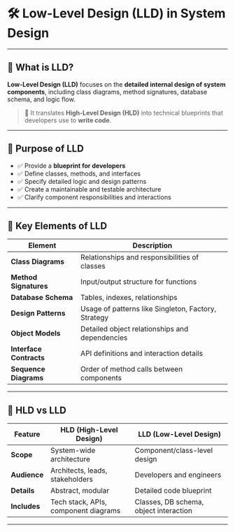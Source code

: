 
# 🛠️ Low-Level Design (LLD) in System Design

---

## 🔹 What is LLD?

**Low-Level Design (LLD)** focuses on the **detailed internal design of system components**, including class diagrams, method signatures, database schema, and logic flow.

> 📌 It translates **High-Level Design (HLD)** into technical blueprints that developers use to **write code**.

---

## 🔹 Purpose of LLD

- ✅ Provide a **blueprint for developers**
- ✅ Define classes, methods, and interfaces
- ✅ Specify detailed logic and design patterns
- ✅ Create a maintainable and testable architecture
- ✅ Clarify component responsibilities and interactions

---

## 🔹 Key Elements of LLD

| Element                  | Description                                            |
|--------------------------|--------------------------------------------------------|
| **Class Diagrams**        | Relationships and responsibilities of classes          |
| **Method Signatures**     | Input/output structure for functions                   |
| **Database Schema**       | Tables, indexes, relationships                         |
| **Design Patterns**       | Usage of patterns like Singleton, Factory, Strategy    |
| **Object Models**         | Detailed object relationships and dependencies         |
| **Interface Contracts**   | API definitions and interaction details                |
| **Sequence Diagrams**     | Order of method calls between components               |

---

## 🔹 HLD vs LLD

| Feature          | HLD (High-Level Design)                      | LLD (Low-Level Design)                        |
|------------------|-----------------------------------------------|------------------------------------------------|
| **Scope**         | System-wide architecture                     | Component/class-level design                   |
| **Audience**      | Architects, leads, stakeholders              | Developers and engineers                       |
| **Details**       | Abstract, modular                            | Detailed code blueprint                        |
| **Includes**      | Tech stack, APIs, component diagrams         | Classes, DB schema, object interaction         |

---
